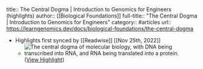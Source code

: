 title:: The Central Dogma | Introduction to Genomics for Engineers (highlights)
author:: [[Biological Foundations]]
full-title:: "The Central Dogma | Introduction to Genomics for Engineers"
category:: #articles
url:: https://learngenomics.dev/docs/biological-foundations/the-central-dogma

- Highlights first synced by [[Readwise]] [[Nov 25th, 2022]]
	- ![The central dogma of molecular biology, with DNA being transcribed into RNA, and RNA being translated into a protein.](https://learngenomics.dev/assets/images/1.2-Central-Dogma-51be4168fdbcda0ea8a87929ef0d9846.jpg) ([View Highlight](https://read.readwise.io/read/01gjq335514tayqq1y25apd4zq))